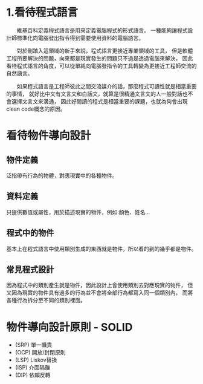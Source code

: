 # 1.看待程式語言
&emsp;&emsp;維基百科定義程式語言是用來定義電腦程式的形式語言。
一種能夠讓程式設計師標準化向電腦發出指令得到需要使用資料的電腦語言。

&emsp;&emsp;對於剛踏入這領域的新手來說，程式語言更接近專業領域的工具，
但是軟體工程所要解決的問題，向來都是現實發生的問題只不過是透過電腦來解決，
因此看待程式語言的角度，可以從單純向電腦發指令的工具轉變為更接近工程師交流的自然語言。

&emsp;&emsp;如果程式語言是工程師彼此之間交流媒介的話，那麼程式可讀性就是相當重要的事情，
就好比中文有文言文和白話文，就算是很精通文言文的人一般對話也不會選擇文言文來溝通，
因此好閱讀的程式是相當重要的課題，也就為何會出現clean code概念的原因。


# 看待物件導向設計
## 物件定義
泛指帶有行為的物體，對應現實中的各種物件。
## 資料定義
只提供數值或屬性，用於描述現實的物件，例如:顏色、姓名...
## 程式中的物件
基本上在程式語言中使用類別生成的東西就是物件，所以看的到的幾乎都是物件。
## 常見程式設計
因為程式中的類別產生就是物件，因此設計上會使用類別去對應現實的物件，
但又因為現實的物件具有過多的行為並不會將全部行為都寫入同一個類別內，
而將各種行為拆分至不同的類別裡面。

# 物件導向設計原則 - SOLID
- (SRP) 單一職責
- (OCP) 開放/封閉原則
- (LSP) Liskov替換
- (ISP) 介面隔離
- (DIP) 依賴反轉